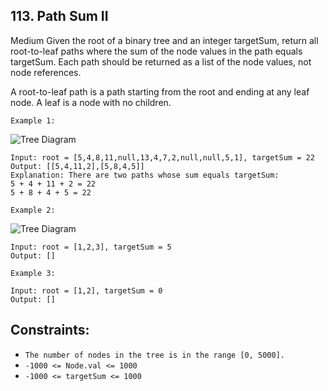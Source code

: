## 113. Path Sum II
Medium
Given the root of a binary tree and an integer targetSum, return all root-to-leaf paths where the sum of the node values in the path equals targetSum. Each path should be returned as a list of the node values, not node references.

A root-to-leaf path is a path starting from the root and ending at any leaf node. A leaf is a node with no children.

 ```
Example 1:
```
![Tree Diagram]([pathsum2.jpg](https://github.com/Aadityaa-11/DSA-Leetcode/blob/main/113.%20Path%20Sum%20II/Images/pathsum2.jpg))
```
Input: root = [5,4,8,11,null,13,4,7,2,null,null,5,1], targetSum = 22
Output: [[5,4,11,2],[5,8,4,5]]
Explanation: There are two paths whose sum equals targetSum:
5 + 4 + 11 + 2 = 22
5 + 8 + 4 + 5 = 22
```
```
Example 2:
```

![Tree Diagram](pathsumii1.jpg)

```
Input: root = [1,2,3], targetSum = 5
Output: []
```
```
Example 3:

Input: root = [1,2], targetSum = 0
Output: []
 ```

## Constraints:

- `The number of nodes in the tree is in the range [0, 5000].`
- `-1000 <= Node.val <= 1000`
- `-1000 <= targetSum <= 1000`
